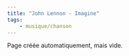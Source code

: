 ```yaml
---
title: "John Lennon - Imagine"
tags:
    - musique/chanson
---
```


Page créée automatiquement, mais vide.

